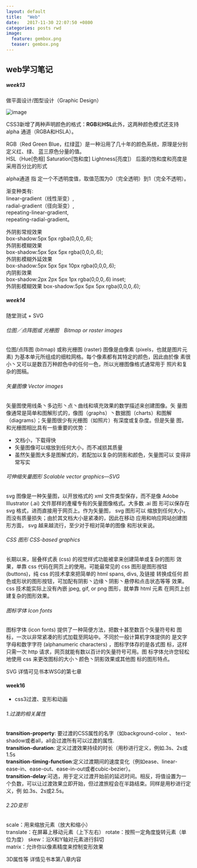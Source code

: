 ```yaml
---
layout: default
title:  "Web"
date:   2017-11-30 22:07:50 +0800
categories: posts rwd
image:
  feature: gembox.png
  teaser: gembox.png
---
```

## web学习笔记
##### week13
做平面设计/图型设计（Graphic Design）

![image](http://webstyleguide.com/wsg3/figures/7-page-design/7-11-700.jpg)

CSS3新增了两种声明颜色的格式：**RGB**和**HSL**此外，这两种颜色模式还支持alpha 通道（RGBA和HSLA）。    

RGB（Red Green Blue，红绿蓝）是一种沿用了几十年的颜色系统，原理是分别定义红、绿、 蓝三原色分量的值。  
HSL（Hue[色相] Saturation[饱和度] Lightness[亮度]）
后面的饱和度和亮度是采用百分比的形式

alpha通道 指 定一个不透明度值，取值范围为0（完全透明）到1（完全不透明）。

渐变种类有:  
linear-gradient（线性渐变）,  
radial-gradient（径向渐变）,    
repeating-linear-gradient,  
repeating-radial-gradient。

外阴影常规效果     
box-shadow:5px 5px rgba(0,0,0,.6);  
外阴影模糊效果  
box-shadow:5px 5px 5px rgba(0,0,0,.6);  
外阴影模糊外延效果  
box-shadow:5px 5px 5px 10px rgba(0,0,0,.6);     
内阴影效果      
box-shadow:2px 2px 5px 1px rgba(0,0,0,.6) inset;   
外阴影模糊效果
box-shadow:5px 5px 5px rgba(0,0,0,.6);

##### week14 
随堂测试 + SVG  
###### 位图／点阵图或 光栅图　Bitmap or raster images
位图/点阵图 (bitmap) 或称光栅图 (raster) 图像是由像素 (pixels，也就是图片元
素) 为基本单元所组成的细粒网格。每个像素都有其特定的颜色，因此由於像
素很小丶又可以是数百万种颜色中的任何一色，所以光栅图像格式通常用于
照片和复杂的图稿。

###### 矢量图像 Vector images  
矢量图使用线条丶多边形丶点丶曲线和填充效果的数学描述来创建图像。矢
量图像通常是简单和图解形式的，像图（graphs）丶数据图（charts）和图解
（diagrams）；矢量图很少有光栅图（如照片）有深度或复杂度。但是矢量
图，和光栅图相比具有一些重要的优势：
- 文档小，下载得快
- 矢量图像可以缩放到任何大小，而不减损其质量
- 虽然矢量图大多是图解式的，若配加以复杂的阴影和颜色，矢量图可以
变得非常写实	
###### 可伸缩矢量图形 Scalable vector graphics—SVG
svg 图像是一种矢量图，以开放格式的 xml 文件类型保存，而不是像
Adobe Illustrator (.ai) 文件那样的產權专有的矢量图像格式。大多数 .ai 图
形可以保存在 svg 格式，进而直接用于网页上。作为矢量图， svg 图形可以
缩放到任何大小，而没有质量损失；由於其文档大小是紧凑的，因此在移动
应用和响应网站创建图形方面， svg 越来越流行，至少对于相对简单的图像
和形状来说。	
###### CSS 图形 CSS-based graphics
长期以来，层叠样式表 (css) 的视觉样式功能被拿来创建简单或复杂的图形
效果，单靠 css 代码在网页上的使用。可能最常见的 css 图形是图形按钮
(buttons)，纯 css 的技术拿來把简单的 html spans, divs, 及链接 转换成任何
颜色或形状的图形按钮，可加配有阴影丶边缘丶阴影丶悬停和点击状态等等
效果。css 技术能实际上没有內嵌 jpeg, gif, or png 图形，就单靠 html 元素
在网页上创建复杂的图形效果。
###### 图标字体 Icon fonts
图标字体 (icon fonts) 提供了一种简便方法，把数十甚至数百个矢量符号和
图标，一次以非常紧凑的形式加载至网站中。不同於一般计算机字体提供的
是文字字母和数字字符 (alphanumeric characters) ，图标字体存的是各式图
标，这样只需一次 http 请求，网页就能有数以百计的矢量符号可用。图
标字体允许您轻松地使用 css 来更改图标的大小丶颜色丶阴影效果或其他图
标的图形特点。

SVG 详情可见书本WSG的第七章

#### week16 
- css3过渡、变形和动画

###### 1.过渡的相关属性    
 **transition-property**: 要过渡的CSS属性的名字（如background-color 、 text-shadow或者all，all会过渡所有可以过渡的属性.    
 **transition-duration**:
 定义过渡效果持续的时长（用秒进行定义，例如.3s、2s或 1.5s    
**transition-timing-function**:定义过渡期间的速度变化（例如ease、linear- ease-in、ease-out、ease-in-out或者cubic-bezier）。   
**transition-delay**:可选，用于定义过渡开始前的延迟时间。相反，将值设置为一个负数，可以让过渡效果立即开始，但过渡旅程会在半路结束。同样是用秒进行定义，例 如.3s、2s或2.5s。 

###### 2.2D变形
scale：用来缩放元素（放大和缩小）   
translate：在屏幕上移动元素（上下左右） 
rotate：按照一定角度旋转元素（单位为度） 
skew：沿X和Y轴对元素进行斜切     
matrix：允许你以像素精度来控制变形效果

3D属性等
详情见书本第八章内容
